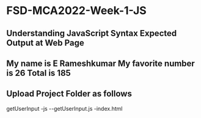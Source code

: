 # FSD-MCA2022-Week-1-JS
Understanding JavaScript Syntax
Expected Output at Web Page
----------------------------
My name is E Rameshkumar
My favorite number is 26
Total is 185
-----------------------------
Upload Project Folder as follows
-----------------------------------

getUserInput
 -js
   --getUserInput.js
 -index.html
